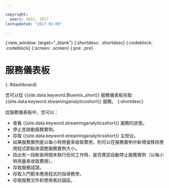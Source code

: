 ```yaml
---

copyright:
  years: 2015, 2017
lastupdated: "2017-02-09"

---
```


<!-- Attribute definitions --> 
{:new_window: target="_blank"}
{:shortdesc: .shortdesc}
{:codeblock: .codeblock}
{:screen: .screen}
{:pre: .pre}

# 服務儀表板
{: #dashboard}

您可以從 {{site.data.keyword.Bluemix_short}} 服務儀表板存取 {{site.data.keyword.streaminganalyticsshort}} 服務。
{:shortdesc}

從服務儀表板中，您可以：

* 查看 {{site.data.keyword.streaminganalyticsshort}} 服務的狀態。
* 停止並啟動服務實例。
* 存取 {{site.data.keyword.streaminganalyticsshort}} 主控台。
* 如果服務實例是以每小時用量來收取費用，則可以在服務實例中新增或移除應用程式節點來調整服務實例大小。
* 指出有一段較長時間未執行任何工作時，是否應該自動停止服務實例（以每小時用量來收取費用）。
* 存取服務認證。
* 存取入門範本應用程式的指導教學。
* 存取服務文件和使用者討論區。
